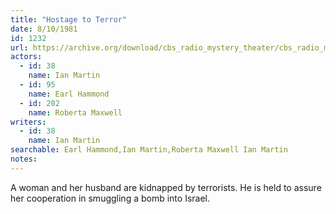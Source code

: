 ```yaml
---
title: "Hostage to Terror"
date: 8/10/1981
id: 1232
url: https://archive.org/download/cbs_radio_mystery_theater/cbs_radio_mystery_theater-1201-1250.zip/cbs_radio_mystery_theater-1201-1250%2Fcbsrmt_1232_hostage_to_terror.mp3
actors:  
  - id: 38
    name: Ian Martin  
  - id: 95
    name: Earl Hammond  
  - id: 202
    name: Roberta Maxwell
writers:  
  - id: 38
    name: Ian Martin
searchable: Earl Hammond,Ian Martin,Roberta Maxwell Ian Martin
notes:  
---
```

A woman and her husband are kidnapped by terrorists. He is held to assure her cooperation in smuggling a bomb into Israel.